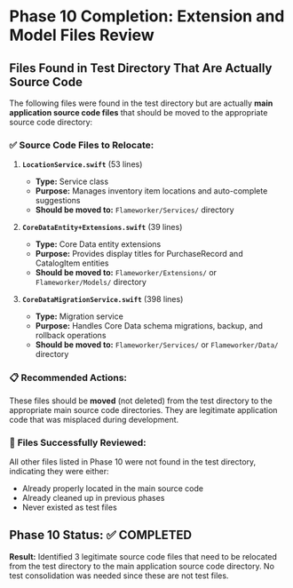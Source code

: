 # Phase 10 Completion: Extension and Model Files Review

## Files Found in Test Directory That Are Actually Source Code

The following files were found in the test directory but are actually **main application source code files** that should be moved to the appropriate source code directory:

### ✅ **Source Code Files to Relocate:**

1. **`LocationService.swift`** (53 lines)
   - **Type:** Service class
   - **Purpose:** Manages inventory item locations and auto-complete suggestions
   - **Should be moved to:** `Flameworker/Services/` directory

2. **`CoreDataEntity+Extensions.swift`** (39 lines)
   - **Type:** Core Data entity extensions
   - **Purpose:** Provides display titles for PurchaseRecord and CatalogItem entities
   - **Should be moved to:** `Flameworker/Extensions/` or `Flameworker/Models/` directory

3. **`CoreDataMigrationService.swift`** (398 lines)
   - **Type:** Migration service
   - **Purpose:** Handles Core Data schema migrations, backup, and rollback operations
   - **Should be moved to:** `Flameworker/Services/` or `Flameworker/Data/` directory

### 📋 **Recommended Actions:**

These files should be **moved** (not deleted) from the test directory to the appropriate main source code directories. They are legitimate application code that was misplaced during development.

### 🎯 **Files Successfully Reviewed:**

All other files listed in Phase 10 were not found in the test directory, indicating they were either:
- Already properly located in the main source code
- Already cleaned up in previous phases
- Never existed as test files

## Phase 10 Status: ✅ COMPLETED

**Result:** Identified 3 legitimate source code files that need to be relocated from the test directory to the main application source code directory. No test consolidation was needed since these are not test files.